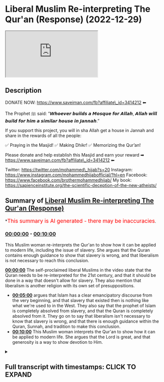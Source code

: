 # Liberal Muslim Re-interpreting The Qur'an (Response) (2022-12-29)

<iframe loading='lazy' src='https://www.youtube.com/embed/UwkiCC-gaVw'></iframe>

## Description

DONATE NOW: https://www.saveiman.com/fb?affiliate\_id=3414212 ⬅

The Prophet ﷺ said: “𝙒𝙝𝙤𝙚𝙫𝙚𝙧 𝙗𝙪𝙞𝙡𝙙𝙨 𝙖 𝙈𝙤𝙨𝙦𝙪𝙚 𝙛𝙤𝙧 𝘼𝙡𝙡𝙖𝙝, 𝘼𝙡𝙡𝙖𝙝 𝙬𝙞𝙡𝙡 𝙗𝙪𝙞𝙡𝙙 𝙛𝙤𝙧 𝙝𝙞𝙢 𝙖 𝙨𝙞𝙢𝙞𝙡𝙖𝙧 𝙝𝙤𝙪𝙨𝙚 𝙞𝙣 𝙅𝙖𝙣𝙣𝙖𝙝.”

If you support this project, you will in sha Allah get a house in Jannah and share in the rewards of all the people:

✅ Praying in the Masjid!
✅ Making Dhikr!
✅ Memorizing the Qur’an!

Please donate and help establish this Masjid and earn your reward ➡ https://www.saveiman.com/fb?affiliate\_id=3414212 ⬅

Twitter: https://twitter.com/mohammed\_hijab?s=20
Instagram: https://www.instagram.com/mohammedhijabofficial/?hl=en
Facebook: https://www.facebook.com/brothermohammedhijab/
My book: https://sapienceinstitute.org/the-scientific-deception-of-the-new-atheists/

## Summary of [Liberal Muslim Re-interpreting The Qur'an (Response)](https://www.youtube.com/watch?v=UwkiCC-gaVw)

\*<span style="color:red; font-size:125%">This summary is AI generated - there may be inaccuracies</span>.

### [00:00:00](https://www.youtube.com/watch?v=UwkiCC-gaVw\&t=0) - [00:10:00](https://www.youtube.com/watch?v=UwkiCC-gaVw\&t=600)

This Muslim woman re-interprets the Qur'an to show how it can be applied to modern life, including the issue of slavery. She argues that the Quran contains enough guidance to show that slavery is wrong, and that liberalism is not necessary to reach this conclusion.

**[00:00:00](https://www.youtube.com/watch?v=UwkiCC-gaVw\&t=0)** The self-proclaimed liberal Muslims in the video state that the Quran needs to be re-interpreted for the 21st century, and that it should be done in a way that doesn't allow for slavery. They also mention that liberalism is another religion with its own set of presuppositions.

*   **[00:05:00](https://www.youtube.com/watch?v=UwkiCC-gaVw\&t=300)** argues that Islam has a clear emancipatory discourse from the very beginning, and that slavery that existed then is nothing like what we're used to in the West. They also say that the prophet of Islam is completely absolved from slavery, and that the Quran is completely absolved from it. They go on to say that liberalism isn't necessary to know that slavery is wrong, and that there is enough guidance within the Quran, Sunnah, and tradition to make this conclusion.
*   **[00:10:00](https://www.youtube.com/watch?v=UwkiCC-gaVw\&t=600)** This Muslim woman interprets the Qur'an to show how it can be applied to modern life. She argues that the Lord is great, and that generosity is a way to show devotion to Him.

<details><summary><h2>Full transcript with timestamps: CLICK TO EXPAND</h2></summary>

[0:00:02](https://youtu.be/UwkiCC-gaVw?t=2) whoever builds a mosque for Allah Allah\
[0:00:05](https://youtu.be/UwkiCC-gaVw?t=5) will build for him a Sim at the house in\
[0:00:07](https://youtu.be/UwkiCC-gaVw?t=7) Jannah\
[0:00:09](https://youtu.be/UwkiCC-gaVw?t=9) and we know the great reward that will\
[0:00:11](https://youtu.be/UwkiCC-gaVw?t=11) not only be gained but rather will fill\
[0:00:14](https://youtu.be/UwkiCC-gaVw?t=14) your grave after your death\
[0:00:16](https://youtu.be/UwkiCC-gaVw?t=16) whenever someone prays there whenever\
[0:00:18](https://youtu.be/UwkiCC-gaVw?t=18) someone gives shahada in the Masjid\
[0:00:21](https://youtu.be/UwkiCC-gaVw?t=21) whenever someone learns something in the\
[0:00:23](https://youtu.be/UwkiCC-gaVw?t=23) Masjid yes that will be something that\
[0:00:26](https://youtu.be/UwkiCC-gaVw?t=26) you'll have on your scale\
[0:00:28](https://youtu.be/UwkiCC-gaVw?t=28) \[Music]\
[0:00:30](https://youtu.be/UwkiCC-gaVw?t=30) thank you\
[0:00:35](https://youtu.be/UwkiCC-gaVw?t=35) how are you guys doing I came across a\
[0:00:38](https://youtu.be/UwkiCC-gaVw?t=38) video of some self-proclaimed liberal\
[0:00:40](https://youtu.be/UwkiCC-gaVw?t=40) Muslims talking about reinterpretation\
[0:00:42](https://youtu.be/UwkiCC-gaVw?t=42) of the Quran let's take a look at this\
[0:00:44](https://youtu.be/UwkiCC-gaVw?t=44) clip and come back and comment on this\
[0:00:46](https://youtu.be/UwkiCC-gaVw?t=46) clip the Quran must be re-interpreted\
[0:00:49](https://youtu.be/UwkiCC-gaVw?t=49) for the 21st century you always need to\
[0:00:51](https://youtu.be/UwkiCC-gaVw?t=51) reinterpret the Quran um whoever is\
[0:00:53](https://youtu.be/UwkiCC-gaVw?t=53) looking at the Quran whoever is reading\
[0:00:55](https://youtu.be/UwkiCC-gaVw?t=55) it needs to interpret it needs to\
[0:00:57](https://youtu.be/UwkiCC-gaVw?t=57) understand what Allah is telling that\
[0:00:59](https://youtu.be/UwkiCC-gaVw?t=59) person all the information everything\
[0:01:00](https://youtu.be/UwkiCC-gaVw?t=60) that we're learning is about getting us\
[0:01:02](https://youtu.be/UwkiCC-gaVw?t=62) closer to a just future and in the time\
[0:01:05](https://youtu.be/UwkiCC-gaVw?t=65) of the Prophet slavery was well and\
[0:01:07](https://youtu.be/UwkiCC-gaVw?t=67) Alive the Quran never outright abolished\
[0:01:10](https://youtu.be/UwkiCC-gaVw?t=70) slavery but people through their\
[0:01:12](https://youtu.be/UwkiCC-gaVw?t=72) interpretation decided that the Quran is\
[0:01:14](https://youtu.be/UwkiCC-gaVw?t=74) leading us to a future where slavery\
[0:01:17](https://youtu.be/UwkiCC-gaVw?t=77) shouldn't be allowed because it's unjust\
[0:01:18](https://youtu.be/UwkiCC-gaVw?t=78) yeah I agree I think the chronic attacks\
[0:01:21](https://youtu.be/UwkiCC-gaVw?t=81) is a holy text that should never be\
[0:01:23](https://youtu.be/UwkiCC-gaVw?t=83) changed or obviously written like that's\
[0:01:24](https://youtu.be/UwkiCC-gaVw?t=84) that's off the table but I think\
[0:01:27](https://youtu.be/UwkiCC-gaVw?t=87) interpretation kind of we talked about\
[0:01:28](https://youtu.be/UwkiCC-gaVw?t=88) the whole time matters but I've\
[0:01:29](https://youtu.be/UwkiCC-gaVw?t=89) consulted with different like mosque\
[0:01:31](https://youtu.be/UwkiCC-gaVw?t=91) leaders different people who actually\
[0:01:32](https://youtu.be/UwkiCC-gaVw?t=92) study Islam and not once it was like a\
[0:01:35](https://youtu.be/UwkiCC-gaVw?t=95) big overlap because they have their own\
[0:01:36](https://youtu.be/UwkiCC-gaVw?t=96) interpretation what the Quran is into\
[0:01:38](https://youtu.be/UwkiCC-gaVw?t=98) the modern world so I just think in\
[0:01:40](https://youtu.be/UwkiCC-gaVw?t=100) general there definitely should be a\
[0:01:41](https://youtu.be/UwkiCC-gaVw?t=101) more modern interpretation I think\
[0:01:43](https://youtu.be/UwkiCC-gaVw?t=103) what's going on here quite frankly is\
[0:01:44](https://youtu.be/UwkiCC-gaVw?t=104) that and this is the case with a lot of\
[0:01:46](https://youtu.be/UwkiCC-gaVw?t=106) Muslims in the west that they feel\
[0:01:48](https://youtu.be/UwkiCC-gaVw?t=108) pressured and maybe understandably so\
[0:01:51](https://youtu.be/UwkiCC-gaVw?t=111) because we're living in an age where the\
[0:01:54](https://youtu.be/UwkiCC-gaVw?t=114) dominant ethic of the world is the\
[0:01:56](https://youtu.be/UwkiCC-gaVw?t=116) liberal ethics not of the world I should\
[0:01:58](https://youtu.be/UwkiCC-gaVw?t=118) say I'm really the Western World and\
[0:02:00](https://youtu.be/UwkiCC-gaVw?t=120) being positioned in the western world as\
[0:02:02](https://youtu.be/UwkiCC-gaVw?t=122) Muslims is very difficult to escape the\
[0:02:05](https://youtu.be/UwkiCC-gaVw?t=125) claws of this ideology however what I\
[0:02:07](https://youtu.be/UwkiCC-gaVw?t=127) will say is this in fact\
[0:02:11](https://youtu.be/UwkiCC-gaVw?t=131) um really and truly you have to look at\
[0:02:12](https://youtu.be/UwkiCC-gaVw?t=132) liberalism as another religion it's\
[0:02:14](https://youtu.be/UwkiCC-gaVw?t=134) another religion in so much as it's a\
[0:02:16](https://youtu.be/UwkiCC-gaVw?t=136) transcendental idea with a set of\
[0:02:19](https://youtu.be/UwkiCC-gaVw?t=139) presuppositions which form their own\
[0:02:22](https://youtu.be/UwkiCC-gaVw?t=142) kind of morality and this in fact uh is\
[0:02:25](https://youtu.be/UwkiCC-gaVw?t=145) how some people like Charles Taylor and\
[0:02:28](https://youtu.be/UwkiCC-gaVw?t=148) other sociologists Define religion\
[0:02:30](https://youtu.be/UwkiCC-gaVw?t=150) itself\
[0:02:32](https://youtu.be/UwkiCC-gaVw?t=152) the example they gave though on the in\
[0:02:33](https://youtu.be/UwkiCC-gaVw?t=153) the video is not something which is as\
[0:02:36](https://youtu.be/UwkiCC-gaVw?t=156) controversial as one may think\
[0:02:38](https://youtu.be/UwkiCC-gaVw?t=158) it would be for example uh in the the\
[0:02:41](https://youtu.be/UwkiCC-gaVw?t=161) issue of slavery anyway Islamic slavery\
[0:02:45](https://youtu.be/UwkiCC-gaVw?t=165) which has nothing to do with the kind of\
[0:02:48](https://youtu.be/UwkiCC-gaVw?t=168) atrocious uh race-based transatlantic\
[0:02:52](https://youtu.be/UwkiCC-gaVw?t=172) slavery abuse that the Western white man\
[0:02:56](https://youtu.be/UwkiCC-gaVw?t=176) conducted for 400 years or older than\
[0:02:58](https://youtu.be/UwkiCC-gaVw?t=178) that in the transatlantic region not\
[0:03:01](https://youtu.be/UwkiCC-gaVw?t=181) we've got nothing to do with that so I\
[0:03:03](https://youtu.be/UwkiCC-gaVw?t=183) think first and foremost saying that\
[0:03:04](https://youtu.be/UwkiCC-gaVw?t=184) well the Quran allowed it but it didn't\
[0:03:06](https://youtu.be/UwkiCC-gaVw?t=186) allow that kind of slavery and that\
[0:03:08](https://youtu.be/UwkiCC-gaVw?t=188) needs to be very very clear because\
[0:03:10](https://youtu.be/UwkiCC-gaVw?t=190) quite frankly in the imagination of the\
[0:03:12](https://youtu.be/UwkiCC-gaVw?t=192) westerners this is when someone's a\
[0:03:14](https://youtu.be/UwkiCC-gaVw?t=194) slavery you imagine an innocent black\
[0:03:16](https://youtu.be/UwkiCC-gaVw?t=196) man being whipped or lynched or hurt and\
[0:03:20](https://youtu.be/UwkiCC-gaVw?t=200) racially abused now Islam does not and\
[0:03:22](https://youtu.be/UwkiCC-gaVw?t=202) has never allowed that kind of slavery\
[0:03:25](https://youtu.be/UwkiCC-gaVw?t=205) in fact there is a specific kind of\
[0:03:28](https://youtu.be/UwkiCC-gaVw?t=208) slavery which only we would say we are\
[0:03:31](https://youtu.be/UwkiCC-gaVw?t=211) allowed to have with Allah which is the\
[0:03:34](https://youtu.be/UwkiCC-gaVw?t=214) ultimate and unconditional obedience for\
[0:03:37](https://youtu.be/UwkiCC-gaVw?t=217) the prophet sallallahu alaihi told us\
[0:03:42](https://youtu.be/UwkiCC-gaVw?t=222) there is no obedience to the creation in\
[0:03:45](https://youtu.be/UwkiCC-gaVw?t=225) the Disobedience to the Creator so this\
[0:03:48](https://youtu.be/UwkiCC-gaVw?t=228) ultimate kind of slavery only exists\
[0:03:51](https://youtu.be/UwkiCC-gaVw?t=231) with Allah\
[0:03:52](https://youtu.be/UwkiCC-gaVw?t=232) with God Almighty as for indentured\
[0:03:55](https://youtu.be/UwkiCC-gaVw?t=235) servitude or selling and buying of\
[0:03:57](https://youtu.be/UwkiCC-gaVw?t=237) course this existed at the time of the\
[0:03:59](https://youtu.be/UwkiCC-gaVw?t=239) prophet and they're right to mention\
[0:04:00](https://youtu.be/UwkiCC-gaVw?t=240) that this was not something which was\
[0:04:02](https://youtu.be/UwkiCC-gaVw?t=242) abolished outright however well soles or\
[0:04:05](https://youtu.be/UwkiCC-gaVw?t=245) people who are Jewish Prudential experts\
[0:04:07](https://youtu.be/UwkiCC-gaVw?t=247) even before the formulation of\
[0:04:09](https://youtu.be/UwkiCC-gaVw?t=249) liberalism itself as a religion as an\
[0:04:12](https://youtu.be/UwkiCC-gaVw?t=252) ideology as a political ideology a\
[0:04:14](https://youtu.be/UwkiCC-gaVw?t=254) political philosophy\
[0:04:17](https://youtu.be/UwkiCC-gaVw?t=257) they made the same point as these\
[0:04:19](https://youtu.be/UwkiCC-gaVw?t=259) liberal Muslims are making which are\
[0:04:21](https://youtu.be/UwkiCC-gaVw?t=261) which is effectively that Islam is\
[0:04:25](https://youtu.be/UwkiCC-gaVw?t=265) attempting to move in the direction of\
[0:04:27](https://youtu.be/UwkiCC-gaVw?t=267) the abolition of slavery and of course\
[0:04:29](https://youtu.be/UwkiCC-gaVw?t=269) one of the eight categories of zakat is\
[0:04:32](https://youtu.be/UwkiCC-gaVw?t=272) for the freeing of slavery as is\
[0:04:35](https://youtu.be/UwkiCC-gaVw?t=275) mentioned\
[0:04:38](https://youtu.be/UwkiCC-gaVw?t=278) it's not the place or time to speak\
[0:04:40](https://youtu.be/UwkiCC-gaVw?t=280) about slavery here in great depth but\
[0:04:42](https://youtu.be/UwkiCC-gaVw?t=282) the point is the point they were making\
[0:04:44](https://youtu.be/UwkiCC-gaVw?t=284) was not specific or it's not um you\
[0:04:47](https://youtu.be/UwkiCC-gaVw?t=287) don't require to reinterpret the Quran\
[0:04:49](https://youtu.be/UwkiCC-gaVw?t=289) through liberalism in order to make this\
[0:04:51](https://youtu.be/UwkiCC-gaVw?t=291) point you could make the same point\
[0:04:53](https://youtu.be/UwkiCC-gaVw?t=293) which is that Islam effectively has an\
[0:04:57](https://youtu.be/UwkiCC-gaVw?t=297) emancipatory discourse as we would know\
[0:05:00](https://youtu.be/UwkiCC-gaVw?t=300) already if you read the total ballad and\
[0:05:01](https://youtu.be/UwkiCC-gaVw?t=301) just are memos of the people in chapter\
[0:05:03](https://youtu.be/UwkiCC-gaVw?t=303) 91 and what I have memorized this\
[0:05:05](https://youtu.be/UwkiCC-gaVw?t=305) chapter young people in the Muslim World\
[0:05:08](https://youtu.be/UwkiCC-gaVw?t=308) um\
[0:05:10](https://youtu.be/UwkiCC-gaVw?t=310) is the good way freeing slaves is the\
[0:05:13](https://youtu.be/UwkiCC-gaVw?t=313) good way so in other words if one is\
[0:05:16](https://youtu.be/UwkiCC-gaVw?t=316) saying that because this seems to be the\
[0:05:18](https://youtu.be/UwkiCC-gaVw?t=318) thrust of the argument that in order for\
[0:05:20](https://youtu.be/UwkiCC-gaVw?t=320) us to do away with slavery we have to\
[0:05:21](https://youtu.be/UwkiCC-gaVw?t=321) embrace a new morality no because quite\
[0:05:24](https://youtu.be/UwkiCC-gaVw?t=324) frankly the Islamic or the quranic\
[0:05:26](https://youtu.be/UwkiCC-gaVw?t=326) message from the very beginning had a\
[0:05:28](https://youtu.be/UwkiCC-gaVw?t=328) very clear emancipatory discourse the\
[0:05:31](https://youtu.be/UwkiCC-gaVw?t=331) kind of so-called slavery that existed\
[0:05:33](https://youtu.be/UwkiCC-gaVw?t=333) then is nothing like what we're what\
[0:05:35](https://youtu.be/UwkiCC-gaVw?t=335) we're used to or you know in the West an\
[0:05:38](https://youtu.be/UwkiCC-gaVw?t=338) imagination or with racial slavery or\
[0:05:41](https://youtu.be/UwkiCC-gaVw?t=341) racism in general which is completely\
[0:05:43](https://youtu.be/UwkiCC-gaVw?t=343) outlawed in Islam you see because Islam\
[0:05:47](https://youtu.be/UwkiCC-gaVw?t=347) is the only ancient religion\
[0:05:49](https://youtu.be/UwkiCC-gaVw?t=349) that I know of which clearly\
[0:05:53](https://youtu.be/UwkiCC-gaVw?t=353) Outlaws racism\
[0:05:54](https://youtu.be/UwkiCC-gaVw?t=354) it's not in the Old Testament there's\
[0:05:56](https://youtu.be/UwkiCC-gaVw?t=356) not one verse in the Old Testament or in\
[0:05:59](https://youtu.be/UwkiCC-gaVw?t=359) the talmud or anything like that which\
[0:06:01](https://youtu.be/UwkiCC-gaVw?t=361) Outlaws racism effect to the contrary\
[0:06:03](https://youtu.be/UwkiCC-gaVw?t=363) there is you know this preferential\
[0:06:06](https://youtu.be/UwkiCC-gaVw?t=366) treatment that we're getting from the\
[0:06:07](https://youtu.be/UwkiCC-gaVw?t=367) tribe of Israel who God had to repent to\
[0:06:10](https://youtu.be/UwkiCC-gaVw?t=370) and lost to a wrestling match to the one\
[0:06:12](https://youtu.be/UwkiCC-gaVw?t=372) of the protagonists of and so on\
[0:06:14](https://youtu.be/UwkiCC-gaVw?t=374) Jacob no Islam as the the prophet told\
[0:06:19](https://youtu.be/UwkiCC-gaVw?t=379) us there is no superiority over a black\
[0:06:22](https://youtu.be/UwkiCC-gaVw?t=382) man over a white man or a white man or a\
[0:06:23](https://youtu.be/UwkiCC-gaVw?t=383) black man or an arable for a non-arab or\
[0:06:25](https://youtu.be/UwkiCC-gaVw?t=385) non-arable and Arab so I think it's very\
[0:06:27](https://youtu.be/UwkiCC-gaVw?t=387) important to make these points clear the\
[0:06:29](https://youtu.be/UwkiCC-gaVw?t=389) kind of slavery that people are talking\
[0:06:31](https://youtu.be/UwkiCC-gaVw?t=391) about which is morally uh totally\
[0:06:34](https://youtu.be/UwkiCC-gaVw?t=394) unacceptable is something that Islam had\
[0:06:37](https://youtu.be/UwkiCC-gaVw?t=397) nothing to do with in any time and the\
[0:06:39](https://youtu.be/UwkiCC-gaVw?t=399) prophet of Islam is completely absolved\
[0:06:41](https://youtu.be/UwkiCC-gaVw?t=401) from and the Quran is completely\
[0:06:43](https://youtu.be/UwkiCC-gaVw?t=403) absolved from we don't need the white\
[0:06:46](https://youtu.be/UwkiCC-gaVw?t=406) man who himself himself the white man\
[0:06:49](https://youtu.be/UwkiCC-gaVw?t=409) the liberal white man I'm not talking\
[0:06:51](https://youtu.be/UwkiCC-gaVw?t=411) about the color of your skin because\
[0:06:53](https://youtu.be/UwkiCC-gaVw?t=413) I've just said we don't believe in\
[0:06:54](https://youtu.be/UwkiCC-gaVw?t=414) racism we're talking about the\
[0:06:56](https://youtu.be/UwkiCC-gaVw?t=416) archetypal liberal white man\
[0:06:58](https://youtu.be/UwkiCC-gaVw?t=418) yes we don't need him to tell us what\
[0:07:00](https://youtu.be/UwkiCC-gaVw?t=420) morality is we don't need liberalism to\
[0:07:02](https://youtu.be/UwkiCC-gaVw?t=422) tell us that in fact we need you oh\
[0:07:05](https://youtu.be/UwkiCC-gaVw?t=425) liberalism you know torch bearers of\
[0:07:08](https://youtu.be/UwkiCC-gaVw?t=428) liberalism in order to know that slavery\
[0:07:10](https://youtu.be/UwkiCC-gaVw?t=430) is wrong because quite frankly slavery\
[0:07:12](https://youtu.be/UwkiCC-gaVw?t=432) coexisted with liberalism\
[0:07:15](https://youtu.be/UwkiCC-gaVw?t=435) think about when in America as a country\
[0:07:17](https://youtu.be/UwkiCC-gaVw?t=437) I think that woman was talking from when\
[0:07:20](https://youtu.be/UwkiCC-gaVw?t=440) it was outlawed as a constitutional\
[0:07:22](https://youtu.be/UwkiCC-gaVw?t=442) amendment I think the 13th Amendment in\
[0:07:24](https://youtu.be/UwkiCC-gaVw?t=444) America was in 1861 to 1865 when the\
[0:07:27](https://youtu.be/UwkiCC-gaVw?t=447) Civil War happened and as a result of it\
[0:07:30](https://youtu.be/UwkiCC-gaVw?t=450) slavery was outlawed but we know that\
[0:07:32](https://youtu.be/UwkiCC-gaVw?t=452) the founding fathers of America were\
[0:07:34](https://youtu.be/UwkiCC-gaVw?t=454) really\
[0:07:35](https://youtu.be/UwkiCC-gaVw?t=455) some of the main figures of liberalism\
[0:07:37](https://youtu.be/UwkiCC-gaVw?t=457) and all of them if not had slaves\
[0:07:39](https://youtu.be/UwkiCC-gaVw?t=459) themselves allowed it to happen\
[0:07:42](https://youtu.be/UwkiCC-gaVw?t=462) as you many of you will know that so\
[0:07:45](https://youtu.be/UwkiCC-gaVw?t=465) there's nothing intrinsic about\
[0:07:46](https://youtu.be/UwkiCC-gaVw?t=466) liberalism as an ideology\
[0:07:49](https://youtu.be/UwkiCC-gaVw?t=469) which for example to use this uh slavery\
[0:07:52](https://youtu.be/UwkiCC-gaVw?t=472) example that they gave without law or\
[0:07:54](https://youtu.be/UwkiCC-gaVw?t=474) without even Outlaw racism we know that\
[0:07:57](https://youtu.be/UwkiCC-gaVw?t=477) racism was something which existed uh in\
[0:08:00](https://youtu.be/UwkiCC-gaVw?t=480) fact justification was given uh Colonial\
[0:08:04](https://youtu.be/UwkiCC-gaVw?t=484) justification for racism even scientific\
[0:08:06](https://youtu.be/UwkiCC-gaVw?t=486) type Colonial justification so\
[0:08:09](https://youtu.be/UwkiCC-gaVw?t=489) this is a non-starter you have given us\
[0:08:11](https://youtu.be/UwkiCC-gaVw?t=491) no reason to switch Paradigm you've\
[0:08:14](https://youtu.be/UwkiCC-gaVw?t=494) given us no reason to go to liberalism\
[0:08:16](https://youtu.be/UwkiCC-gaVw?t=496) you have given us even your example was\
[0:08:18](https://youtu.be/UwkiCC-gaVw?t=498) a false example and unfortunately\
[0:08:21](https://youtu.be/UwkiCC-gaVw?t=501) unfortunately this is the pressure that\
[0:08:25](https://youtu.be/UwkiCC-gaVw?t=505) some people\
[0:08:26](https://youtu.be/UwkiCC-gaVw?t=506) you know have you know quite frankly in\
[0:08:29](https://youtu.be/UwkiCC-gaVw?t=509) the Muslim world have to go through but\
[0:08:30](https://youtu.be/UwkiCC-gaVw?t=510) because they came across very humbly I\
[0:08:32](https://youtu.be/UwkiCC-gaVw?t=512) don't want to put these people off I'll\
[0:08:34](https://youtu.be/UwkiCC-gaVw?t=514) say to this this lady young lady and to\
[0:08:36](https://youtu.be/UwkiCC-gaVw?t=516) the man uh\
[0:08:38](https://youtu.be/UwkiCC-gaVw?t=518) I'm saying to come back to\
[0:08:40](https://youtu.be/UwkiCC-gaVw?t=520) traditionalism come back to Quran come\
[0:08:42](https://youtu.be/UwkiCC-gaVw?t=522) back to the Sunnah come back to the\
[0:08:43](https://youtu.be/UwkiCC-gaVw?t=523) acquire of the salaf of the sayings of\
[0:08:46](https://youtu.be/UwkiCC-gaVw?t=526) the people of old come back to the\
[0:08:48](https://youtu.be/UwkiCC-gaVw?t=528) tradition come back because our\
[0:08:49](https://youtu.be/UwkiCC-gaVw?t=529) tradition as is not as rigid as you\
[0:08:52](https://youtu.be/UwkiCC-gaVw?t=532) think it is even the traditional\
[0:08:54](https://youtu.be/UwkiCC-gaVw?t=534) understanding of Islam is not as rigid\
[0:08:56](https://youtu.be/UwkiCC-gaVw?t=536) as you think it is I mentioned very\
[0:08:58](https://youtu.be/UwkiCC-gaVw?t=538) famously he said\
[0:09:02](https://youtu.be/UwkiCC-gaVw?t=542) if the situation gets very constrained\
[0:09:06](https://youtu.be/UwkiCC-gaVw?t=546) then the Sharia becomes very flexible\
[0:09:11](https://youtu.be/UwkiCC-gaVw?t=551) the opposite is true\
[0:09:13](https://youtu.be/UwkiCC-gaVw?t=553) when the situation becomes very flexible\
[0:09:15](https://youtu.be/UwkiCC-gaVw?t=555) then the share becomes more strict so we\
[0:09:18](https://youtu.be/UwkiCC-gaVw?t=558) have an inbuilt flexibility without the\
[0:09:20](https://youtu.be/UwkiCC-gaVw?t=560) within the credit scores this was\
[0:09:21](https://youtu.be/UwkiCC-gaVw?t=561) something understood with the early\
[0:09:23](https://youtu.be/UwkiCC-gaVw?t=563) people remember Shafi being one of them\
[0:09:25](https://youtu.be/UwkiCC-gaVw?t=565) so you don't need\
[0:09:27](https://youtu.be/UwkiCC-gaVw?t=567) you know white Colonial discourses or\
[0:09:29](https://youtu.be/UwkiCC-gaVw?t=569) dominant paradigms of the West in order\
[0:09:31](https://youtu.be/UwkiCC-gaVw?t=571) to really come to these conclusions we\
[0:09:34](https://youtu.be/UwkiCC-gaVw?t=574) don't need any anything outside of our\
[0:09:35](https://youtu.be/UwkiCC-gaVw?t=575) guidance you know\
[0:09:37](https://youtu.be/UwkiCC-gaVw?t=577) of the Quran Sunnah and hopefully this\
[0:09:39](https://youtu.be/UwkiCC-gaVw?t=579) convinces\
[0:09:41](https://youtu.be/UwkiCC-gaVw?t=581) hey you are you wasting your time on\
[0:09:44](https://youtu.be/UwkiCC-gaVw?t=584) social media again\
[0:09:52](https://youtu.be/UwkiCC-gaVw?t=592) establishing a Masjid to convey The\
[0:09:54](https://youtu.be/UwkiCC-gaVw?t=594) Message of Islam is one of the best\
[0:09:56](https://youtu.be/UwkiCC-gaVw?t=596) Deeds a Muslim can do there's a huge\
[0:09:59](https://youtu.be/UwkiCC-gaVw?t=599) need for it in Norway you know this and\
[0:10:01](https://youtu.be/UwkiCC-gaVw?t=601) I know this so that makes the Lord even\
[0:10:04](https://youtu.be/UwkiCC-gaVw?t=604) greater so give generously and Allah\
[0:10:06](https://youtu.be/UwkiCC-gaVw?t=606) azzawajal give you even more

</details>

